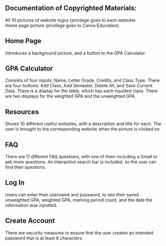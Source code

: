 Documentation of Copyrighted Materials: 
-
All 10 pictures of website logos (privilege goes to each website).   
Home page picture (privilege goes to Canva Education).


Home Page
-
Introduces a background picture, and a button to the GPA Calculator.

GPA Calculator
-
Consists of four inputs: Name, Letter Grade, Credits, and Class Type. 
There are four buttons: Add Class, Add Semester, Delete All, and Save Current Data.
There is a display for the table, which has each inputted class.
There are two displays for the weighted GPA and the unweighted GPA.

Resources
-
Shows 10 different useful websites, with a description and title for each.
The user is brought to the corresponding website when the picture is clicked on.

FAQ
-
There are 11 different FAQ questions, with one of them including a Gmail to ask more questions.
An interactive search bar is included, so the user can find their questions.

Log In 
-
Users can enter their username and password, to see their saved unweighted GPA, weighted GPA, marking period count, and the date the information was inputted.

Create Account
-
There are security measures to ensure that the user creates an intended password that is at least 8 characters.


